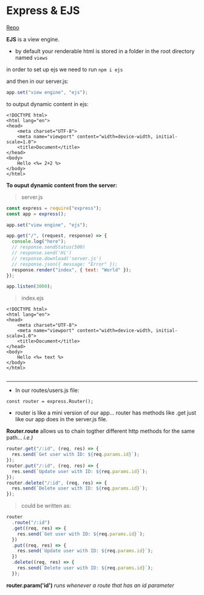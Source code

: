 # Express & EJS

[Repo](https://github.com/gunerbr/EJS-Practice)

**EJS** is a view engine.

- by default your renderable html is stored in a folder in the root directory named `views`

in order to set up ejs we need to run
`npm i ejs`

and then in our server.js:

```js
app.set("view engine", "ejs");
```

to output dynamic content in ejs:

```ejs
<!DOCTYPE html>
<html lang="en">
<head>
    <meta charset="UTF-8">
    <meta name="viewport" content="width=device-width, initial-scale=1.0">
    <title>Document</title>
</head>
<body>
    Hello <%= 2+2 %>
</body>
</html>

```

**To ouput dynamic content from the server:**

> server.js

```js
const express = require("express");
const app = express();

app.set("view engine", "ejs");

app.get("/", (request, response) => {
  console.log("here");
  // response.sendStatus(500)
  // response.send('Hi')
  // response.download('server.js')
  // response.json({ message: "Error" });
  response.render("index", { text: "World" });
});

app.listen(3000);
```

> index.ejs

```ejs
<!DOCTYPE html>
<html lang="en">
<head>
    <meta charset="UTF-8">
    <meta name="viewport" content="width=device-width, initial-scale=1.0">
    <title>Document</title>
</head>
<body>
    Hello <%= text %>
</body>
</html>


```

---

- In our routes/users.js file:

`const router = express.Router();`

- router is like a mini version of our app... router has methods like .get just like our app does in the server.js file.

**Router.route** allows us to chain togther different http methods for the same path... _i.e.)_

```js
router.get("/:id", (req, res) => {
  res.send(`Get user with ID: ${req.params.id}`);
});
router.put("/:id", (req, res) => {
  res.send(`Update user with ID: ${req.params.id}`);
});
router.delete("/:id", (req, res) => {
  res.send(`Delete user with ID: ${req.params.id}`);
});
```

> could be written as:

```js
router
  .route("/:id")
  .get((req, res) => {
    res.send(`Get user with ID: ${req.params.id}`);
  })
  .put((req, res) => {
    res.send(`Update user with ID: ${req.params.id}`);
  })
  .delete((req, res) => {
    res.send(`Delete user with ID: ${req.params.id}`);
  });
```

**router.param('id')** _runs whenever a route that has an id parameter_
